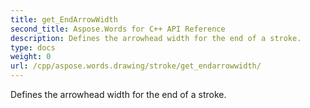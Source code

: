 ```yaml
---
title: get_EndArrowWidth
second_title: Aspose.Words for C++ API Reference
description: Defines the arrowhead width for the end of a stroke. 
type: docs
weight: 0
url: /cpp/aspose.words.drawing/stroke/get_endarrowwidth/
---
```


Defines the arrowhead width for the end of a stroke. 

